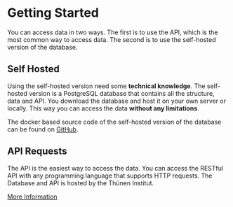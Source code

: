 # Getting Started

You can access data in two ways. The first is to use the API, which is the most common way to access data. The second is to use the self-hosted version of the database.

## Self Hosted

Using the self-hosted version need some **technical knowledge**. The self-hosted version is a PostgreSQL database that contains all the structure, data and API. You download the database and host it on your own server or locally. This way you can access the data **without any limitations**.

The docker based source code of the self-hosted version of the database can be found on [GitHub](https://github.com/Thuenen-Forest-Ecosystems/TFM-Server).

## API Requests

The API is the easiest way to access the data. You can access the  RESTful API with any programming language that supports HTTP requests. The Database and API is hosted by the Thünen Institut.

[More Information](./data-structure.md)